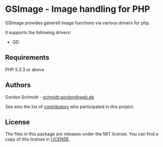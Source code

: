 GSImage - Image handling for PHP
================================

GSImage provides generell image functions via various drivers for php.

It supports the following drivers:
* GD
<!--
* Imagick
* convert (via exec)
* PHP native
-->

Requirements
------------

PHP 5.3.3 or above

Authors
-------

Gordon Schmidt - <schmidt.gordon@web.de><br />

See also the list of [contributors](https://github.com/GordonSchmidt/GSImage/contributors) who participated in this project.

License
-------

The files in this package are releases under the MIT license.
You can find a copy of this license in [LICENSE](https://github.com/GordonSchmidt/GSImage/blob/master/LICENSE).
